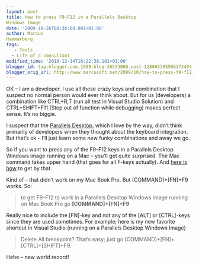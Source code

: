 ```yaml
---
layout: post
title: How to press F9-F12 in a Parallels Desktop
Windows Image
date: '2009-10-26T08:36:00.001+01:00'
author: Marcus
Hammarberg
tags:
   - Tools
  - Life of a consultant
modified_time: '2010-12-14T16:22:38.181+01:00'
blogger_id: tag:blogger.com,1999:blog-36533086.post-128803305506172494
blogger_orig_url: http://www.marcusoft.net/2009/10/how-to-press-f9-f12-in-parallels.html
---
```



OK – I am a developer. I use all these crazy keys and combination that I
suspect no normal person would ever think about. But for us (developers)
a combination like CTRL+R,T (run all test in Visual Studio Solution) and
CTRL+SHIFT+F11 (Step out of function while debugging) makes perfect
sense. It’s no biggie.

I suspect that the
<a href="http://www.parallels.com/" target="_blank">Parallels
Desktop</a>, which I love by the way, didn’t think primarily of
developers when they thought about the keyboard integration. But that’s
ok – I’ll just learn some new funky combinations and away we go.

So if you want to press any of the F9-F12 keys in a Parallels Desktop
Windows image running on a Mac – you’ll get quite surprised. The Mac
command takes upper hand (that goes for all F-keys actually). And
<a href="http://kb.parallels.com/en/5020" target="_blank">here is
how</a> to get by that.

Kind of – that didn’t work on my Mac Book Pro. But \[COMMAND\]+\[FN\]+F9
works. So:

> to get F9-F12 to work in a Parallels Desktop Windows image running on
> Mac Book Pro go **\[COMMAND\]+\[FN\]+F9**

Really nice to include the \[FN\]-key and not any of the \[ALT\] or
\[CTRL\]-keys since they are used sometimes. For example; here is my new
favorite shortcut in Visual Studio (running on a Parallels Desktop
Windows Image)

> Delete All breakpoint? That’s easy; just go
> \[COMMAND\]+\[FN\]+\[CTRL\]+\[SHIFT\]+F9.

Hehe – new world record!
